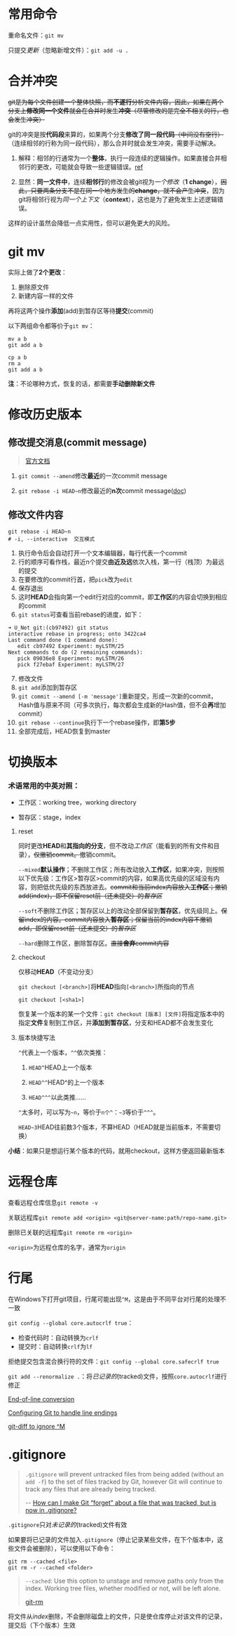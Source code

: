 # 常用命令

重命名文件：`git mv`

只提交*更新*（忽略新增文件）：`git add -u .`

# 合并冲突

~~git是为每个文件创建一个整体快照，而**不逐行**分析文件内容，因此，如果在两个分支上**修改同一个文件**就会在合并时发生**冲突**（尽管修改的是完全不相关的行，也会发生冲突）~~

git的冲突是按**代码段**来算的，如果两个分支**修改了同一段代码**~~（中间没有空行）~~（连续相邻的行称为同一段代码），那么合并时就会发生冲突，需要手动解决。

1. 解释：相邻的行通常为一个**整体**，执行一段连续的逻辑操作。如果直接合并相邻行的更改，可能就会导致一些逻辑错误。[ref](https://softwareengineering.stackexchange.com/questions/194788/why-doesnt-git-merge-adjacent-lines-without-conflict/378258#378258)

2. 显然：**同一文件中**，连续**相邻行**的修改会被git视为*一个修改*（**1 change**），~~因此，只要两条分支不是在同一个地方发生的**change**，就不会产生冲突~~，因为git将相邻行视为*同一个上下文*（**context**），这也是为了避免发生上述逻辑错误。

这样的设计虽然会降低一点实用性，但可以避免更大的风险。

# git mv

实际上做了**2个更改**：

1. 删除原文件
2. 新建内容一样的文件

再将这两个操作**添加**(add)到暂存区等待**提交**(commit)

以下两组命令都等价于`git mv`：

```shell
mv a b
git add a b
```

```shell
cp a b
rm a
git add a b
```

**注**：不论哪种方式，恢复的话，都需要**手动删除新文件**

# 修改历史版本

## 修改提交消息(commit message)

> [官方文档](https://docs.github.com/cn/github/committing-changes-to-your-project/changing-a-commit-message)

1. `git commit --amend`修改**最近**的一次commit message

2. `git rebase -i HEAD~n`修改最近的**n次**commit message([doc](https://docs.github.com/cn/github/committing-changes-to-your-project/creating-and-editing-commits/changing-a-commit-message#amending-older-or-multiple-commit-messages))

## 修改文件内容

```git
git rebase -i HEAD~n
# -i, --interactive  交互模式
```

1. 执行命令后会自动打开一个文本编辑器，每行代表一个commit
2. 行的顺序可看作栈，最近n个提交**由近及远**依次入栈，第一行（栈顶）为最远的提交
3. 在要修改的commit行首，把`pick`改为`edit`
4. 保存退出
5. 这时**HEAD**会指向第一个edit行对应的commit，即**工作区**的内容会切换到相应的commit
6. `git status`可查看当前rebase的进度，如下：

```git
➜ U_Net git:(cb97492) git status
interactive rebase in progress; onto 3422ca4
Last command done (1 command done):
   edit cb97492 Experiment: myLSTM/25
Next commands to do (2 remaining commands):
   pick 09036e8 Experiment: myLSTM/26
   pick f27ebaf Experiment: myLSTM/27
```

7. 修改文件
8. `git add`添加到暂存区
9. `git commit --amend [-m 'message']`重新提交，形成一次新的commit，Hash值与原来不同（可多次执行，每次都会生成新的Hash值，但不会**再**增加commit）
10. `git rebase --continue`执行下一个rebase操作，即**第5步**
11. 全部完成后，HEAD恢复到master

# 切换版本

### 术语常用的中英对照：

- 工作区：working tree，working directory

- 暂存区：stage，index

1. reset

   同时更改**HEAD**和**其指向的分支**，但不改动*工作区*（能看到的所有文件和目录），~~仅撤销commit。~~撤销commit。

   `--mixed`**默认操作**；不删除工作区；所有改动放入**工作区**，如果冲突，则按照以下优先级：工作区>暂存区>commit的内容，如果高优先级的区域没有内容，则把低优先级的东西放进去。~~commit和当前index内容放入**工作区**；撤销add(index)，即不保留reset前（还未提交）的*暂存区*~~

   `--soft`不删除工作区；暂存区以上的改动全部保留到**暂存区**，优先级同上。~~保留index的内容。commit内容放入**暂存区**；保留当前的index内容不撤销add，即保留reset前（还未提交）的*暂存区*~~

   `--hard`删除工作区，删除暂存区。~~直接**舍弃**commit内容~~

2. checkout

   仅移动**HEAD**（不变动分支）

   `git checkout [<branch>]`将**HEAD**指向`[<branch>]`所指向的节点

   `git checkout [<sha1>]`

   恢复某一个版本的某一个文件：`git checkout [版本] [文件]`将指定版本中的指定**文件**复制到工作区，并**添加到暂存区**，分支和HEAD都不会发生变化

3. 版本快捷写法

   `^`代表上一个版本，`^^`依次类推：

   1. `HEAD^`HEAD上一个版本

   2. `HEAD^^`HEAD^的上一个版本

   3. `HEAD^^^`以此类推……
   
   `^`太多时，可以写为`~n`，等价于`n个^`：`~3`等价于`^^^`。
   
   `HEAD~3`HEAD往前数3个版本，不算HEAD（HEAD就是当前版本，不需要切换）

**小结**：如果只是想运行某个版本的代码，就用checkout，这样方便返回最新版本

# 远程仓库

查看远程仓库信息`git remote -v`

关联远程库`git remote add <origin> <git@server-name:path/repo-name.git>`

删除已关联的远程库`git remote rm <origin>`

`<origin>`为远程仓库的名字，通常为`origin`

# 行尾

在Windows下打开git项目，行尾可能出现`^M`，这是由于不同平台对行尾的处理不一致

`git config --global core.autocrlf true`：

- 检查代码时：自动转换为`crlf`
- 提交时：自动转换`crlf`为`lf`

拒绝提交包含混合换行符的文件：`git config --global core.safecrlf true`

`git add --renormalize .`：将*已记录的*(tracked)文件，按照`core.autocrlf`进行修正

[End-of-line conversion](https://git-scm.com/docs/gitattributes#_end_of_line_conversion)

[Configuring Git to handle line endings](https://docs.github.com/en/get-started/getting-started-with-git/configuring-git-to-handle-line-endings)

[git-diff to ignore ^M](https://stackoverflow.com/questions/1889559/git-diff-to-ignore-m)

# .gitignore

> `.gitignore` will prevent untracked files from being added (without an `add -f`) to the set of files tracked by Git, however Git will continue to track any files that are already being tracked.
>
> -- [How can I make Git “forget” about a file that was tracked, but is now in .gitignore?](https://stackoverflow.com/questions/1274057/how-can-i-make-git-forget-about-a-file-that-was-tracked-but-is-now-in-gitign)

`.gitignore`只对*未记录的*(tracked)文件有效

如果要将已记录的文件加入`.gitignore`（停止记录某些文件，在下个版本中，这些文件会被删除），可以使用以下命令：

```git
git rm --cached <file>
git rm -r --cached <folder>
```

> `--cached`: Use this option to unstage and remove paths only from the index. Working tree files, whether modified or not, will be left alone.
>
> [git-rm](https://git-scm.com/docs/git-rm#Documentation/git-rm.txt---cached)

将文件从*index*删除，不会删除磁盘上的文件，只是使仓库停止对该文件的记录，提交后（下个版本）生效

